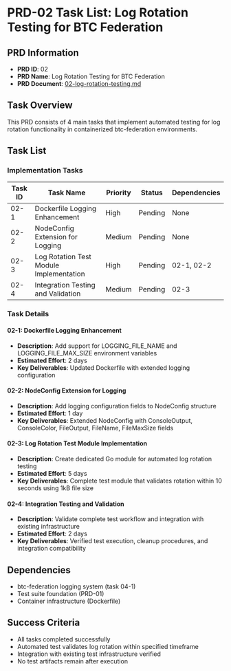 # PRD-02 Task List: Log Rotation Testing for BTC Federation

## PRD Information
- **PRD ID**: 02
- **PRD Name**: Log Rotation Testing for BTC Federation
- **PRD Document**: [02-log-rotation-testing.md](../../prd/btc-federation-test-suite/02-log-rotation-testing.md)

## Task Overview
This PRD consists of 4 main tasks that implement automated testing for log rotation functionality in containerized btc-federation environments.

## Task List

### Implementation Tasks

| Task ID | Task Name | Priority | Status | Dependencies |
|---------|-----------|----------|--------|--------------|
| 02-1 | Dockerfile Logging Enhancement | High | Pending | None |
| 02-2 | NodeConfig Extension for Logging | Medium | Pending | None |
| 02-3 | Log Rotation Test Module Implementation | High | Pending | 02-1, 02-2 |
| 02-4 | Integration Testing and Validation | Medium | Pending | 02-3 |

### Task Details

#### 02-1: Dockerfile Logging Enhancement
- **Description**: Add support for LOGGING_FILE_NAME and LOGGING_FILE_MAX_SIZE environment variables
- **Estimated Effort**: 2 days
- **Key Deliverables**: Updated Dockerfile with extended logging configuration

#### 02-2: NodeConfig Extension for Logging
- **Description**: Add logging configuration fields to NodeConfig structure  
- **Estimated Effort**: 1 day
- **Key Deliverables**: Extended NodeConfig with ConsoleOutput, ConsoleColor, FileOutput, FileName, FileMaxSize fields

#### 02-3: Log Rotation Test Module Implementation
- **Description**: Create dedicated Go module for automated log rotation testing
- **Estimated Effort**: 5 days
- **Key Deliverables**: Complete test module that validates rotation within 10 seconds using 1kB file size

#### 02-4: Integration Testing and Validation
- **Description**: Validate complete test workflow and integration with existing infrastructure
- **Estimated Effort**: 2 days  
- **Key Deliverables**: Verified test execution, cleanup procedures, and integration compatibility

## Dependencies
- btc-federation logging system (task 04-1)
- Test suite foundation (PRD-01)
- Container infrastructure (Dockerfile)

## Success Criteria
- All tasks completed successfully
- Automated test validates log rotation within specified timeframe
- Integration with existing test infrastructure verified
- No test artifacts remain after execution 